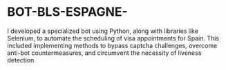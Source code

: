 # BOT-BLS-ESPAGNE-
I developed a specialized bot using Python, along with libraries like Selenium, to automate the scheduling of visa appointments for Spain. This included implementing methods to bypass captcha challenges, overcome anti-bot countermeasures, and circumvent the necessity of liveness detection
